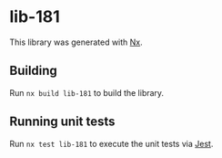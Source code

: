 # lib-181

This library was generated with [Nx](https://nx.dev).

## Building

Run `nx build lib-181` to build the library.

## Running unit tests

Run `nx test lib-181` to execute the unit tests via [Jest](https://jestjs.io).
